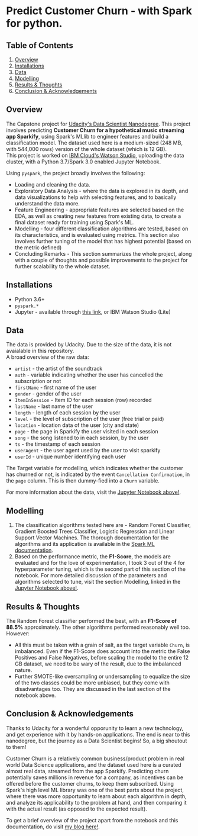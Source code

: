 # Predict Customer Churn - with Spark for python.

## Table of Contents

1. [Overview](#overview)
2. [Installations](#installations)
3. [Data](#data)
4. [Modelling](#Modelling)
5. [Results & Thoughts](#results)
6. [Conclusion & Acknowledgements](#conclusion)

## <a name="overview"></a> Overview

The Capstone project for [Udacity's Data Scientist Nanodegree](https://www.udacity.com/course/data-scientist-nanodegree--nd025). This project involves predicting **Customer Churn for a hypothetical music streaming app Sparkify**, using Spark's MLlib to engineer features and build a classification model. The dataset used here is a medium-sized (248 MB, with 544,000 rows) version of the whole dataset (which is 12 GB). <br>
This project is worked on [IBM Cloud's Watson Studio](https://www.ibm.com/se-en/cloud/watson-studio), uploading the data cluster, with a Python 3.7/Spark 3.0 enabled Jupyter Notebook. <br>

Using `pyspark`, the project broadly involves the following:

- Loading and cleaning the data.
- Exploratory Data Analysis - where the data is explored in its depth, and data visualizations to help with selecting features, and to basically understand the data more.
- Feature Engineering - appropriate features are selected based on the EDA, as well as creating new features from existing data, to create a final dataset ready for training using Spark's ML.
- Modelling - four different classification algorithms are tested, based on its characteristics, and is evaluated using metrics. This section also involves further tuning of the model that has highest potential (based on the metric defined)
- Concluding Remarks - This section summarizes the whole project, along with a couple of thoughts and possible improvements to the project for further scalability to the whole dataset.

## <a name="installations"></a> Installations

- Python 3.6+
- `pyspark.*`
- Jupyter - available through [this link](https://jupyter.org/install), or IBM Watson Studio (Lite)

## <a name="data"></a> Data

The data is provided by Udacity. Due to the size of the data, it is not avaialable in this repository. <br>
A broad overview of the raw data:

- `artist` - the artist of the soundtrack
- `auth` - variable indicating whether the user has cancelled the subscription or not
- `firstName` - first name of the user
- `gender` - gender of the user
- `ItemInSession` - Item ID for each session (row) recorded
- `lastName` - last name of the user
- `length` - length of each session by the user
- `level` - the level of subscription of the user (free trial or paid)
- `location` - location data of the user (city and state)
- `page` - the page in Sparkify the user visited in each session
- `song` - the song listened to in each session, by the user
- `ts` - the timestamp of each session
- `userAgent` - the user agent used by the user to visit sparkify
- `userId` - unique number identifying each user

The Target variable for modelling, which indicates whether the customer has churned or not, is indicated by the event `Cancellation Confirmation`, in the `page` column. This is then dummy-fied into a `Churn` variable.

For more information about the data, visit the [Jupyter Notebook above!](https://github.com/nit611/Sparkify-IBM-Udacity/blob/da_real_nit/Sparkify.ipynb).

## <a name="modelling"></a> Modelling

1. The classification algorithms tested here are - Random Forest Classifier, Gradient Boosted Trees Classifier, Logistic Regression and Linear Support Vector Machines. The thorough documentation for the algorithms and its application is available in the [Spark ML documentation](https://spark.apache.org/docs/latest/ml-classification-regression.html).
2. Based on the performance metric, the **F1-Score**, the models are evaluated and for the love of experimentation, I took 3 out of the 4 for hyperparameter tuning, which is the second part of this section of the notebook. For more detailed discussion of the parameters and algorithms selected to tune, visit the section Modelling, linked in the [Jupyter Notebook above!](https://github.com/nit611/Sparkify-IBM-Udacity/blob/da_real_nit/Sparkify.ipynb).

## <a name = "results"></a> Results & Thoughts

The Random Forest classifier performed the best, with an **F1-Score of 88.5%** approximately. The other algorithms performed reasonably well too. However:

- All this must be taken with a grain of salt, as the target variable `Churn`, is imbalanced. Even if the F1-Score does account into the metric the False Positives and False Negatives, before scaling the model to the entire 12 GB dataset, we need to be wary of the result, due to the imbalanced nature.
- Further SMOTE-like oversampling or undersampling to equalize the size of the two classes could be more unbiased, but they come with disadvantages too. They are discussed in the last section of the notebook above.

## <a name = "conclusion"></a> Conclusion & Acknowledgements

Thanks to Udacity for a wonderful opporunity to learn a new technology, and get experience with it by hands-on applications. The end is near to this nanodegree, but the journey as a Data Scientist begins! So, a big shoutout to them!

Customer Churn is a relatively common business/product problem in real world Data Science applications, and the dataset used here is a curated almost real data, streamed from the app Sparkify. Predicting churn potentially saves millions in revenue for a company, as incentives can be offered before the customer churns, to keep them subscribed. Using Spark's high level ML library was one of the best parts about the project, where there was more opportunity to learn about each algorithm in depth, and analyze its applicability to the problem at hand, and then comparing it with the actual result (as opposed to the expected result). <br>

To get a brief overview of the project apart from the notebook and this documentation, do visit [my blog here!]().
